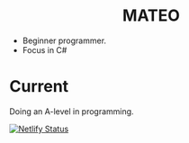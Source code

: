 
# <h1 align="center">MATEO</h1>
- Beginner programmer.
- Focus in C#
# Current
Doing an A-level in programming.

[![Netlify Status](https://api.netlify.com/api/v1/badges/8855702f-1385-48c1-ab0b-b87b59f54b18/deploy-status)](https://app.netlify.com/sites/plasticovore/deploys)
